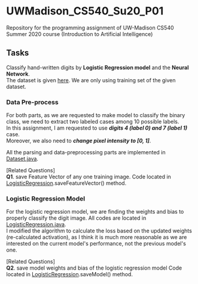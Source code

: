 # UWMadison_CS540_Su20_P01

Repository for the programming assignment of UW-Madison CS540 Summer 2020 course 
(Introduction to Artificial Intelligence)


## Tasks

Classify hand-written digits by **Logistic Regression model** and the **Neural Network**.  
The dataset is given [here](https://pjreddie.com/projects/mnist-in-csv/).
We are only using training set of the given dataset.  


### Data Pre-process

For both parts, as we are requested to make model to classify the binary class,
we need to extract two labeled cases among 10 possible labels.  
In this assignment, I am requested to use ***digits 4 (label 0) and 7 (label 1)*** case.  
Moreover, we also need to ***change pixel intensity to [0, 1]***.

All the parsing and data-preprocessing parts are implemented in
[Dataset.java](https://github.com/hyecheol123/UWMadison_CS540_Su20_P01/blob/master/Dataset.java).

[Related Questions]  
**Q1**. save Feature Vector of any one training image. 
        Code located in [LogisticRegression]().saveFeatureVector() method.


### Logistic Regression Model

For the logistic regression model, we are finding the weights and bias to properly classify the digit image.
All codes are located in [LogisticRegression.java]().  
I modified the algorithm to calculate the loss based on the updated weights (re-calculated activation),
as I think it is much more reasonable as we are interested on the current model's performance,
not the previous model's one.  

[Related Questions]  
**Q2**. save model weights and bias of the logistic regression model
        Code located in [LogisticRegression]().saveModel() method.